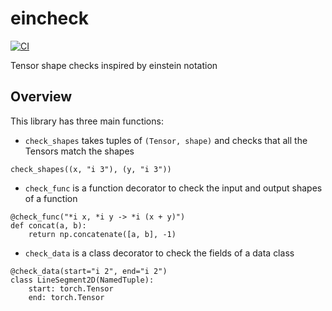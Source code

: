 # eincheck

[![CI](https://github.com/epronovost/eincheck/actions/workflows/pr.yaml/badge.svg?branch=main)](https://github.com/epronovost/eincheck/actions/workflows/pr.yaml)

Tensor shape checks inspired by einstein notation

## Overview

This library has three main functions:

* `check_shapes` takes tuples of `(Tensor, shape)` and checks that all the Tensors match the shapes

```
check_shapes((x, "i 3"), (y, "i 3"))
```

* `check_func` is a function decorator to check the input and output shapes of a function

```
@check_func("*i x, *i y -> *i (x + y)")
def concat(a, b):
    return np.concatenate([a, b], -1)
```

* `check_data` is a class decorator to check the fields of a data class

```
@check_data(start="i 2", end="i 2")
class LineSegment2D(NamedTuple):
    start: torch.Tensor
    end: torch.Tensor
```
